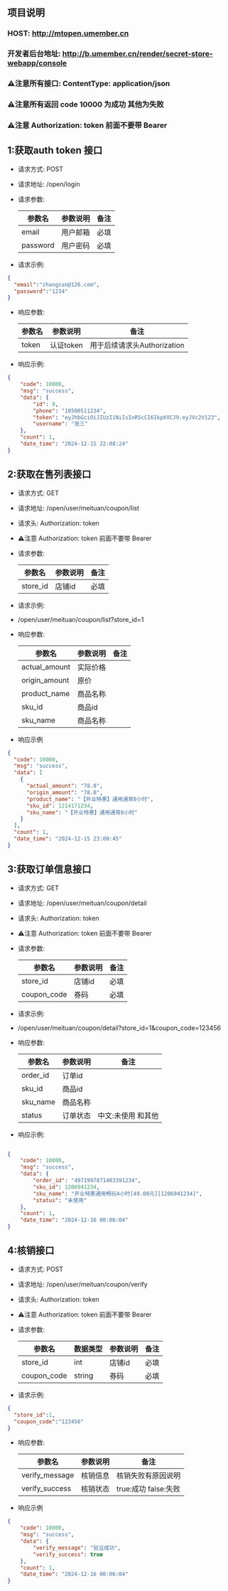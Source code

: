 ## 项目说明
### HOST: http://mtopen.umember.cn
### 开发者后台地址: http://b.umember.cn/render/secret-store-webapp/console
### ⚠️注意所有接口: ContentType: application/json 
### ⚠️注意所有返回 code 10000 为成功 其他为失败
### ⚠️注意 Authorization: token 前面不要带 Bearer


## 1:获取auth token 接口

- 请求方式: POST
- 请求地址: /open/login

- 请求参数:

  | 参数名      | 参数说明 | 备注 |
  |----------|------|----|
  | email    | 用户邮箱 | 必填 |
  | password | 用户密码 | 必填 |

- 请求示例:
```json
{
  "email":"zhangsan@126.com",
  "password":"1234"
}
```
- 响应参数:

  | 参数名   | 参数说明    | 备注                   |
  |-------|---------|----------------------|
  | token | 认证token | 用于后续请求头Authorization |

- 响应示例:
```json
{
    "code": 10000,
    "msg": "success",
    "data": {
        "id": 9,
        "phone": "18500511234",
        "token": "eyJhbGciOiJIUzI1NiIsInR5cCI6IkpXVCJ9.eyJVc2V123",
        "username": "张三"
    },
    "count": 1,
    "date_time": "2024-12-15 22:08:24"
}
```


## 2:获取在售列表接口

- 请求方式: GET
- 请求地址: /open/user/meituan/coupon/list
- 请求头: Authorization: token
- ⚠️注意 Authorization: token 前面不要带 Bearer
- 请求参数:

  | 参数名      | 参数说明 | 备注 |
  |----------|------|----|
  | store_id | 店铺id | 必填 |

- 请求示例:
- /open/user/meituan/coupon/list?store_id=1

- 响应参数:

  | 参数名           | 参数说明 | 备注 |
  |---------------|------|----|
  | actual_amount | 实际价格 |    |
  | origin_amount | 原价   |    |
  | product_name  | 商品名称 |    |
  | sku_id        | 商品id |    |
  | sku_name      | 商品名称 |    |

- 响应示例
```json
{
  "code": 10000,
  "msg": "success",
  "data": [
    {
      "actual_amount": "78.0",
      "origin_amount": "78.0",
      "product_name": "【开业特惠】通用通宵8小时",
      "sku_id": 1214171234,
      "sku_name": "【开业特惠】通用通宵8小时"
    }
  ],
  "count": 1,
  "date_time": "2024-12-15 23:00:45"
}
```

## 3:获取订单信息接口

- 请求方式: GET
- 请求地址: /open/user/meituan/coupon/detail
- 请求头: Authorization: token
- ⚠️注意 Authorization: token 前面不要带 Bearer
- 请求参数:

  | 参数名         | 参数说明 | 备注 |
  |-------------|------|----|
  | store_id    | 店铺id | 必填 |
  | coupon_code | 券码   | 必填 |

- 请求示例:
- /open/user/meituan/coupon/detail?store_id=1&coupon_code=123456

- 响应参数:

    | 参数名      | 参数说明 | 备注         |
    |----------|------|------------|
    | order_id | 订单id |            |
    | sku_id   | 商品id |            |
    | sku_name | 商品名称 |            |
    | status   | 订单状态 | 中文:未使用 和其他 |

- 响应示例:
```json

{
    "code": 10000,
    "msg": "success",
    "data": {
        "order_id": "4971997871483391234",
        "sku_id": 1206941234,
        "sku_name": "开业特惠通用畅玩4小时[49.00元][1206941234]",
        "status": "未使用"
    },
    "count": 1,
    "date_time": "2024-12-16 00:06:04"
}

```

## 4:核销接口

- 请求方式: POST
- 请求地址: /open/user/meituan/coupon/verify
- 请求头: Authorization: token
- ⚠️注意 Authorization: token 前面不要带 Bearer
- 请求参数:

  | 参数名         | 数据类型   | 参数说明 | 备注 |
  |-------------|--------|------|----|
  | store_id    | int    | 店铺id | 必填 |
  | coupon_code | string | 券码   | 必填 |

- 请求示例:
```json
{
  "store_id":1,
  "coupon_code":"123456"
}
```

- 响应参数:

  | 参数名            | 参数说明 | 备注               |
  |----------------|------|------------------|
  | verify_message | 核销信息 | 核销失败有原因说明        |
  | verify_success | 核销状态 | true:成功 false:失败 |

- 响应示例
```json
{
    "code": 10000,
    "msg": "success",
    "data": {
        "verify_message": "验证成功",
        "verify_success": true
    },
    "count": 1,
    "date_time": "2024-12-16 00:06:04"
}

```
  